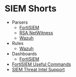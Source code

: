 # SIEM Shorts

- Parsers
  - [FortiSIEM](parsers/FortiSIEM)
  - [RSA NetWitness](parsers/RSA-NetWitness)
  - [Wazuh](parsers/Wazuh)
- Rules
  - [Wazuh](rules/Wazuh)
- Dashboards
  - [FortiSIEM](dashboards/FortiSIEM)
- [FortiSIEM Useful Commands](fortisiem-useful-commands.md)
- [SIEM Threat Intel Support](siem-threat-intel-support.md)
